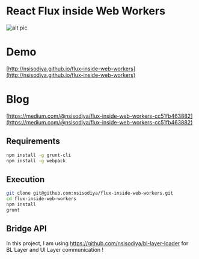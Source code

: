 # React Flux inside Web Workers

![alt pic](https://raw.githubusercontent.com/nsisodiya/flux-inside-web-workers/master/arch.png)

# Demo 

[http://nsisodiya.github.io/flux-inside-web-workers](http://nsisodiya.github.io/flux-inside-web-workers)

# Blog

[https://medium.com/@nsisodiya/flux-inside-web-workers-cc51fb463882](https://medium.com/@nsisodiya/flux-inside-web-workers-cc51fb463882)

## Requirements

```bash
npm install -g grunt-cli
npm install -g webpack
```
## Execution

```bash
git clone git@github.com:nsisodiya/flux-inside-web-workers.git
cd flux-inside-web-workers
npm install
grunt
```
## Bridge API
In this project, I am using https://github.com/nsisodiya/bl-layer-loader for BL Layer and UI Layer communication !